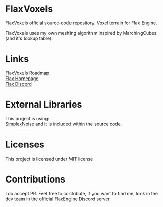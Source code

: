 # FlaxVoxels
FlaxVoxels official source-code repository. Voxel terrain for Flax Engine.

FlaxVoxels uses my own meshing algorithm inspired by MarchingCubes (and it's lookup table).

# Links
[FlaxVoxels Roadmap](https://trello.com/b/BRagC3LQ/flaxvoxels) <br>
[Flax Homepage](https://flaxengine.com/) <br>
[Flax Discord](http://discord.flaxengine.com/) <br>

# External Libraries
This project is using: <br>
[SimplexNoise](https://github.com/WardBenjamin/SimplexNoise) and it is included within the source code.

# Licenses
This project is licensed under MIT license.

# Contributions
I do accept PR.
Feel free to contribute, if you want to find me, 
look in the dev team in the official FlaxEngine Discord server.
